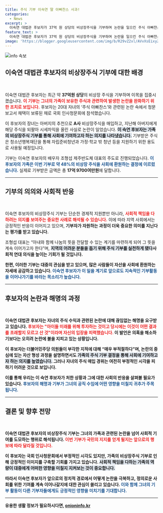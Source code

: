 ```yaml
---
title: 주식 기부 이숙연 딸 아빠찬스 사과!
categories:
  - News
excerpt: >
  이숙연 대법관 후보자가 37억 원 상당의 비상장주식을 기부하며 논란을 일으킨 주식 아빠찬스에 대한 사과를 했다. 청소년행복재단에 기부된 주식은 가족의 보유분 중 48%에 해당하며, 후보자의 자녀들에 대한 비판도 이어졌다.
feature_text: >
  이숙연 대법관 후보자가 37억 원 상당의 비상장주식을 기부하며 논란을 일으킨 주식 아빠찬스에 대한 사과를 했다. 청소년행복재단에 기부된 주식은 가족의 보유분 중 48%에 해당하며, 후보자의 자녀들에 대한 비판도 이어졌다.
image: 'https://blogger.googleusercontent.com/img/b/R29vZ2xl/AVvXsEixyZcFfHzMRdzZMjFBmAUKJYCLCGyLL1o632UiGVXcaFdKo_bkvkuCioo0uUKlGfBVcT3P84aROyZIXSBEx3Aw5nCQ3pTgDom1WDC4m8eifvWiAmWEEVb4x6G_l8C0QH225ldMjyaFvpxGEBGNO37VmDTDMHGhJPq73UglMfDca1-0aw/s1600/blogspot.png'
---
```


<p><img src="https://blogger.googleusercontent.com/img/b/R29vZ2xl/AVvXsEixyZcFfHzMRdzZMjFBmAUKJYCLCGyLL1o632UiGVXcaFdKo_bkvkuCioo0uUKlGfBVcT3P84aROyZIXSBEx3Aw5nCQ3pTgDom1WDC4m8eifvWiAmWEEVb4x6G_l8C0QH225ldMjyaFvpxGEBGNO37VmDTDMHGhJPq73UglMfDca1-0aw/s1600/blogspot.png" alt="info 속보" /></p>

<h2 data-ke-size="size26">이숙연 대법관 후보자의 비상장주식 기부에 대한 배경</h2>

<p data-ke-size="size16">&nbsp;</p>

<p>이숙연 대법관 후보자는 최근 약 <strong>37억원 상당</strong>의 비상장 주식을 기부하며 이목을 집중시켰습니다. <b><span style="color: #ee2323;">이 기부는 그녀의 가족이 보유한 주식과 관련하여 발생한 논란을 완화하기 위한 조치로 보입니다.</span></b> 후보자는 20대 자녀의 ‘주식 아빠찬스’와 관련된 논란 속에서 청문보고서 채택이 보류된 채로 국회 인사청문회에 참석했습니다. </p>

<p>이 후보자의 장녀는 아버지의 추천으로 <strong>A사</strong> 비상장주식을 매입하고, 지난해 아버지에게 해당 주식을 되팔아 시세차익을 올린 사실로 논란이 일었습니다. <b><span style="background-color: #21538527;">이 숙연 후보자는 가족의 비상장주식 기부를 통해 사회에 기여하고자 하는 의지를 나타냈습니다.</span></b> 기부받은 주식은 청소년행복재단을 통해 자립준비청년과 가정·학교 밖 청년 등을 지원하기 위한 용도로 사용될 예정입니다. </p>

<p>기부는 이숙연 후보자의 배우자 조형섭 제주반도체 대표의 주도로 진행되었습니다. <b><span style="color: #1a5490;">이 후보자의 가족은 이번 기부로 약 48%의 비상장 주식을 사회에 환원하는 결정에 이르렀습니다.</span></b> 실제로 기부받은 금액은 총 <strong>17억 9700여만원</strong>에 달합니다. </p>

<hr />

<h2 data-ke-size="size26">기부의 의의와 사회적 반응</h2>

<p data-ke-size="size16">&nbsp;</p>

<p>이숙연 후보자의 비상장주식 기부는 단순한 경제적 지원뿐만 아니라, <b><span style="color: #ee2323;">사회적 책임을 다하려는 의지를 보여주는 중요한 사례로 해석될 수 있습니다.</span></b> 이에 따라 지역 사회에서는 긍정적인 반응이 이어지고 있으며, <strong>기부자가 자원하는 과정이 더욱 중요한 의미를 지닌다는 평가를 받고 있습니다.</strong> </p>

<p>조형섭 대표는 “아내와 함께 나눔의 뜻을 전달할 수 있는 계기를 마련하게 되어 그 뜻을 계속 이어가고자 한다”며, <b><span style="background-color: #21538527;">지역의 어려운 분들을 돕기 위해 주식 기부를 실천하게 됐다</span></b고 밝혔습니다. 이는 단순히 개인적인 부의 나눔을 넘어서, <strong>사회적 연대 의식을 높이는 기회가 될 것입니다.</strong></p>

<p>한편, 이러한 기부는 대중의 관심을 받고 있으며, 많은 사람들이 자산을 사회에 환원하는 자세에 공감하고 있습니다. <b><span style="color: #1a5490;">이숙연 후보자가 이 일을 계기로 앞으로도 지속적인 기부활동을 이어나가기를 바라는 목소리가 높습니다.</span></b></p>

<hr />

<h2 data-ke-size="size26">후보자의 논란과 해명의 과정</h2>

<p data-ke-size="size16">&nbsp;</p>

<p>이숙연 대법관 후보자는 자녀의 주식 수익과 관련된 논란에 대해 끊임없는 해명을 요구받고 있습니다. <b><span style="color: #ee2323;">후보자는 "아이들 미래를 위해 투자하는 것이고 당시에는 이것이 어떤 결과를 초래할지 모르고 산 것"이라며 자신의 입장을 피력했습니다.</span></b> 이 발언은 의혹을 해소하기보다는 오히려 논란에 불을 지피고 있는 상황입니다. </p>

<p>이 후보자는 더불어민주당 의원들이 부각한 지적에 대해 “매우 부적절하다”며, 논란의 중심에 있는 자산 형성 과정을 설명하면서도 <b><span style="background-color: #21538527;">가족의 주식 기부 결정을 통해 사회에 기여하고자 하는 의지를 높였습니다.</span></b> 그러나 자녀의 주식 매입 경위는 여전히 부정적인 시각을 피하기 어려운 것으로 보입니다. </p>

<p>이를 통해 우리는 이 숙연 후보자가 처한 상황과 그에 대한 사회의 반응을 살펴볼 필요가 있습니다. <b><span style="color: #1a5490;">후보자의 해명과 기부가 그녀의 공직 수임에 어떤 영향을 미칠지 귀추가 주목됩니다.</span></b></p>

<hr />

<h2 data-ke-size="size26">결론 및 향후 전망</h2>

<p data-ke-size="size16">&nbsp;</p>

<p>이숙연 대법관 후보자의 비상장주식 기부는 그녀의 가족과 관련된 <strong>논란을 넘어 사회적 기여를 도모하는 행위로 해석됩니다.</strong> <b><span style="color: #ee2323;">이번 기부가 국민의 지지를 얻게 될지는 앞으로의 행보에 따라 달라질 것입니다.</span></b> </p>

<p>이 후보자는 국회 인사청문회에서 부정적인 시각도 있지만, 가족의 비상장주식 기부로 인해 긍정적인 이미지를 구축할 기회를 가지고 있습니다. <b><span style="background-color: #21538527;">사회적 책임을 다하는 가족의 역량이 대중에게 어떠한 영향을 미칠지 지켜보는 것이 중요합니다.</span></b> </p>

<p>따라서 이숙연 후보자가 앞으로의 정치적 경로에서 어떻게 논란을 극복하고, <strong>정의로운 사회를 위한 기여를 계속 이어나갈지에 대한 관심이 쏠리고 있습니다.</strong> <b><span style="color: #1a5490;">이와 함께 그녀의 기부 활동이 다른 기부자들에게도 긍정적인 영향을 미치기를 기대합니다.</span></b></p>

<hr />
유용한 생활 정보가 필요하시다면, <a href="https://onioninfo.kr" rel="dofollow">onioninfo.kr</a>


